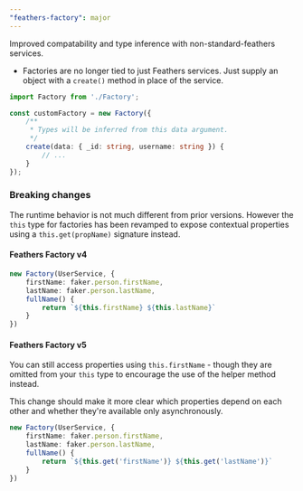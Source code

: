 ```yaml
---
"feathers-factory": major
---
```


Improved compatability and type inference with non-standard-feathers services.

- Factories are no longer tied to just Feathers services. Just supply an object with a `create()` method in place
of the service.

```ts
import Factory from './Factory';

const customFactory = new Factory({
    /**
     * Types will be inferred from this data argument.
     */
    create(data: { _id: string, username: string }) {
        // ...
    }
});

```

### Breaking changes
The runtime behavior is not much different from prior versions. However the `this` type for factories has been revamped
to expose contextual properties using a `this.get(propName)` signature instead.

#### Feathers Factory v4
```ts
new Factory(UserService, {
    firstName: faker.person.firstName,
    lastName: faker.person.lastName,
    fullName() {
        return `${this.firstName} ${this.lastName}`
    }
})
```

#### Feathers Factory v5
You can still access properties using `this.firstName` - though they are omitted from your `this` type to encourage
the use of the helper method instead.

This change should make it more clear which properties depend on each other and whether they're available 
only asynchronously.
```ts
new Factory(UserService, {
    firstName: faker.person.firstName,
    lastName: faker.person.lastName,
    fullName() {
        return `${this.get('firstName')} ${this.get('lastName')}`
    }
})
```